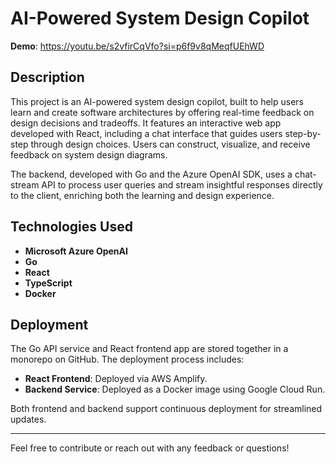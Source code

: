 # AI-Powered System Design Copilot

**Demo**: https://youtu.be/s2vfirCqVfo?si=p6f9v8qMeqfUEhWD

## Description

This project is an AI-powered system design copilot, built to help users learn and create software architectures by offering real-time feedback on design decisions and tradeoffs. It features an interactive web app developed with React, including a chat interface that guides users step-by-step through design choices. Users can construct, visualize, and receive feedback on system design diagrams.

The backend, developed with Go and the Azure OpenAI SDK, uses a chat-stream API to process user queries and stream insightful responses directly to the client, enriching both the learning and design experience.

## Technologies Used

- **Microsoft Azure OpenAI**
- **Go**
- **React**
- **TypeScript**
- **Docker**

## Deployment

The Go API service and React frontend app are stored together in a monorepo on GitHub. The deployment process includes:

- **React Frontend**: Deployed via AWS Amplify.
- **Backend Service**: Deployed as a Docker image using Google Cloud Run.

Both frontend and backend support continuous deployment for streamlined updates.

---

Feel free to contribute or reach out with any feedback or questions!
